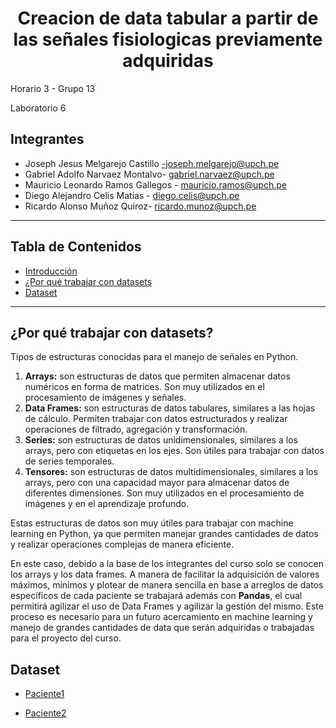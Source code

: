 <h1 align="center"> Creacion de data tabular a partir de las señales fisiologicas previamente adquiridas </h1>
Horario 3 - Grupo 13 

Laboratorio 6 

## Integrantes

* Joseph Jesus Melgarejo Castillo -joseph.melgarejo@upch.pe
* Gabriel Adolfo Narvaez Montalvo- gabriel.narvaez@upch.pe
* Mauricio Leonardo Ramos Gallegos -  mauricio.ramos@upch.pe
* Diego Alejandro Celis Matias - diego.celis@upch.pe 
* Ricardo Alonso Muñoz Quiroz- ricardo.munoz@upch.pe
---
## Tabla de Contenidos
* [Introducción](#introducción)
* [¿Por qué trabajar con datasets](#¿Por-qué-trabajar-con-datasets?)
* [Dataset](#Dataset)
---     

## ¿Por qué trabajar con datasets?
Tipos de estructuras conocidas para el manejo de señales en Python.

1. **Arrays:** son estructuras de datos que permiten almacenar datos numéricos en forma de matrices. Son muy utilizados en el procesamiento de imágenes y señales.
2. **Data Frames:** son estructuras de datos tabulares, similares a las hojas de cálculo. Permiten trabajar con datos estructurados y realizar operaciones de filtrado, agregación y transformación.
3. **Series:** son estructuras de datos unidimensionales, similares a los arrays, pero con etiquetas en los ejes. Son útiles para trabajar con datos de series temporales.
4. **Tensores:** son estructuras de datos multidimensionales, similares a los arrays, pero con una capacidad mayor para almacenar datos de diferentes dimensiones. Son muy utilizados en el procesamiento de imágenes y en el aprendizaje profundo.

Estas estructuras de datos son muy útiles para trabajar con machine learning en Python, ya que permiten manejar grandes cantidades de datos y realizar operaciones complejas de manera eficiente.

En este caso, debido a la base de los integrantes del curso solo se conocen los arrays y los data frames. A manera de facilitar la adquisición de valores máximos, mínimos y plotear de manera sencilla en base a arreglos de datos específicos de cada paciente se trabajará además con **Pandas**, el cual permitirá agilizar el uso de Data Frames y agilizar la gestión del mismo. Este proceso es necesario para un futuro acercamiento en machine learning y manejo de grandes cantidades de data que serán adquiridas o trabajadas para el proyecto del curso.

## Dataset
* [Paciente1](https://github.com/JosephJesus24/GrupoSe-ales/blob/1ef70b85704a4b0131ad54f3e17c52475e21076d/ISB/6.%20Data%20Tabular%20ECG/Data%20tabular%20ECG%20-%20Paciente%201%20(Ricardo).ipynb)


* [Paciente2](https://github.com/JosephJesus24/GrupoSe-ales/blob/1ef70b85704a4b0131ad54f3e17c52475e21076d/ISB/6.%20Data%20Tabular%20ECG/Data%20tabular%20ECG%20-%20Paciente%202%20(Diego).ipynb)




